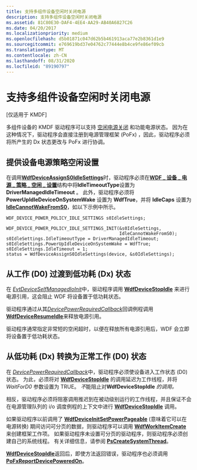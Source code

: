 ```yaml
---
title: 支持多组件设备空闲时关闭电源
description: 支持多组件设备空闲时关闭电源
ms.assetid: 81C80E30-DAF4-4EE4-AA29-AB40A6827C26
ms.date: 04/20/2017
ms.localizationpriority: medium
ms.openlocfilehash: d5b01871c047d62b5b461913aca77e2b8361d1e9
ms.sourcegitcommit: e769619bd37e04762c77444e8b4ce9fe86ef09cb
ms.translationtype: MT
ms.contentlocale: zh-CN
ms.lasthandoff: 08/31/2020
ms.locfileid: "89190797"
---
```

# <a name="supporting-idle-power-down-on-multiple-component-devices"></a>支持多组件设备空闲时关闭电源


\[仅适用于 KMDF\]

多组件设备的 KMDF 驱动程序可以支持 [空闲电源关闭](supporting-idle-power-down.md) 和功能电源状态。 因为在这种情况下，驱动程序会直接注册到电源管理框架 (PoFx) ，因此，驱动程序必须将所产生的 Dx 状态更改与 PoFx 进行协调。

## <a name="providing-device-power-policy-idle-settings"></a>提供设备电源策略空闲设置


在调用[**WdfDeviceAssignS0IdleSettings**](/windows-hardware/drivers/ddi/wdfdevice/nf-wdfdevice-wdfdeviceassigns0idlesettings)时，驱动程序必须在[**WDF \_ 设备 \_ 电源 \_ 策略 \_ 空闲 \_ 设置**](/windows-hardware/drivers/ddi/wdfdevice/ns-wdfdevice-_wdf_device_power_policy_idle_settings)结构中将**IdleTimeoutType**设置为**DriverManagedIdleTimeout** 。 此外，驱动程序必须将 **PowerUpIdleDeviceOnSystemWake** 设置为 **WdfTrue**，并将 **IdleCaps** 设置为 [**IdleCannotWakeFromS0**](/windows-hardware/drivers/ddi/wdfdevice/ne-wdfdevice-_wdf_power_policy_s0_idle_capabilities)，如以下示例中所示。

```ManagedCPlusPlus
WDF_DEVICE_POWER_POLICY_IDLE_SETTINGS s0IdleSettings;

WDF_DEVICE_POWER_POLICY_IDLE_SETTINGS_INIT(&s0IdleSettings, 
                                           IdleCannotWakeFromS0);
s0IdleSettings.IdleTimeoutType = DriverManagedIdleTimeout;
s0IdleSettings.PowerUpIdleDeviceOnSystemWake = WdfTrue;
s0IdleSettings.IdleTimeout = 1;
status = WdfDeviceAssignS0IdleSettings(device, &s0IdleSettings);
```

## <a name="transitioning-from-working-d0-to-low-power-dx-state"></a>从工作 (D0) 过渡到低功耗 (Dx) 状态


在 [*EvtDeviceSelfManagedIoInit*](/windows-hardware/drivers/ddi/wdfdevice/nc-wdfdevice-evt_wdf_device_self_managed_io_init)中，驱动程序调用 [**WdfDeviceStopIdle**](/windows-hardware/drivers/ddi/wdfdevice/nf-wdfdevice-wdfdevicestopidle) 来进行电源引用，这会阻止 WDF 将设备置于低功耗状态。

驱动程序通过从其[*DevicePowerRequiredCallback*](/windows-hardware/drivers/ddi/wdm/nc-wdm-po_fx_device_power_required_callback)回调例程调用[**WdfDeviceResumeIdle**](/windows-hardware/drivers/ddi/wdfdevice/nf-wdfdevice-wdfdeviceresumeidle)来释放电源引用。

驱动程序通常指定非常短的空闲超时，以便在释放所有电源引用后，WDF 会立即将设备置于低功耗状态。

## <a name="transitioning-from-low-power-dx-to-working-d0-state"></a>从低功耗 (Dx) 转换为正常工作 (D0) 状态


在 [*DevicePowerRequiredCallback*](/windows-hardware/drivers/ddi/wdm/nc-wdm-po_fx_device_power_required_callback)中，驱动程序必须使设备进入工作状态 (D0) 状态。 为此，必须将对 [**WdfDeviceStopIdle**](/windows-hardware/drivers/ddi/wdfdevice/nf-wdfdevice-wdfdevicestopidle) 的调用延迟为工作线程，并将 *WaitForD0* 参数设置为 TRUE。 *不*能阻止对**WdfDeviceStopIdle** *的调用。*

相反，驱动程序必须将阻塞调用推迟到在被动级别运行的工作线程，并且保证不会在电源管理队列的 i/o 调度例程的上下文中进行 [**WdfDeviceStopIdle**](/windows-hardware/drivers/ddi/wdfdevice/nf-wdfdevice-wdfdevicestopidle) 调用。

如果驱动程序以前调用了 [**WdfDeviceInitSetPowerPageable**](/windows-hardware/drivers/ddi/wdfdevice/nf-wdfdevice-wdfdeviceinitsetpowerpageable) (意味着它可以在电源转换) 期间访问可分页的数据，则驱动程序可以调用 [**WdfWorkItemCreate**](/windows-hardware/drivers/ddi/wdfworkitem/nf-wdfworkitem-wdfworkitemcreate) 来创建框架工作项。 如果驱动程序未设置可分页的驱动程序，则驱动程序必须创建自己的系统线程。 有关详细信息，请参阅 [**PsCreateSystemThread**](/windows-hardware/drivers/ddi/wdm/nf-wdm-pscreatesystemthread)。

[**WdfDeviceStopIdle**](/windows-hardware/drivers/ddi/wdfdevice/nf-wdfdevice-wdfdevicestopidle)返回后，即使方法返回错误，驱动程序也必须调用[**PoFxReportDevicePoweredOn**](/windows-hardware/drivers/ddi/wdm/nf-wdm-pofxreportdevicepoweredon)。

 

